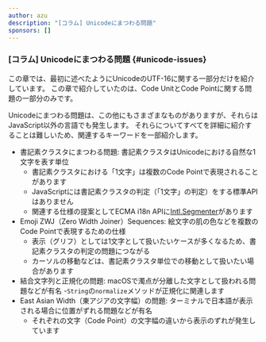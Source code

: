 ```yaml
---
author: azu
description: "[コラム] Unicodeにまつわる問題"
sponsors: []
---
```


<!-- このコラムは本文に含めていないけど、メモ的においておく -->

### [コラム] Unicodeにまつわる問題 {#unicode-issues}

この章では、最初に述べたようにUnicodeのUTF-16に関する一部分だけを紹介しています。
この章で紹介していたのは、Code UnitとCode Pointに関する問題の一部分のみです。

Unicodeにまつわる問題は、この他にもさまざまなものがありますが、それらはJavaScript以外の言語でも発生します。
それらについてすべてを詳細に紹介することは難しいため、関連するキーワードを一部紹介します。

- 書記素クラスタにまつわる問題: 書記素クラスタはUnicodeにおける自然な1文字を表す単位
    - 書記素クラスタにおける「1文字」は複数のCode Pointで表現されることがあります
    - JavaScriptには書記素クラスタの判定（「1文字」の判定）をする標準APIはありません
    - 関連する仕様の提案としてECMA i18n APIに[Intl.Segmenter](https://github.com/tc39/proposal-intl-segmenter)があります
- Emoji ZWJ（Zero Width Joiner）Sequences: 絵文字の肌の色などを複数のCode Pointで表現するための仕様
    - 表示（グリフ）としては1文字として扱いたいケースが多くなるため、書記素クラスタの判定の問題につながる
    - カーソルの移動などは、書記素クラスタ単位での移動として扱いたい場合があります
- 結合文字列と正規化の問題: macOSで濁点が分離した文字として扱われる問題などが有名
    -`String`の`normalize`メソッドが正規化に関連します
- East Asian Width（東アジアの文字幅）の問題: ターミナルで日本語が表示される場合に位置がずれる問題などが有名
    - それぞれの文字（Code Point）の文字幅の違いから表示のずれが発生しています
